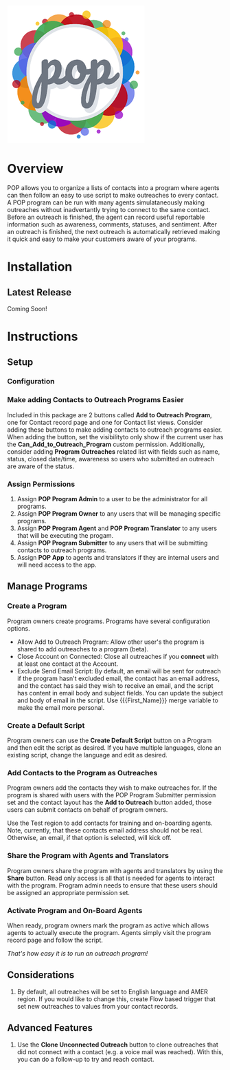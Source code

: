 ![POP Logo](img/pop-logo_320px.png "POP")

# Overview
POP allows you to organize a lists of contacts into a program where agents can then follow an easy to use script to make outreaches to every contact. A POP program can be run with many agents simulataneously making outreaches without inadvertantly trying to connect to the same contact. Before an outreach is finished, the agent can record useful reportable information such as awareness, comments, statuses, and sentiment. After an outreach is finished, the next outreach is automatically retrieved making it quick and easy to make your customers aware of your programs.

# Installation

## Latest Release

Coming Soon!

# Instructions

## Setup

### Configuration

### Make adding Contacts to Outreach Programs Easier

Included in this package are 2 buttons called **Add to Outreach Program**, one for Contact record page and one for Contact list views. Consider adding these buttons to make adding contacts to outreach programs easier. When adding the button, set the visibilityto only show if the current user has the **Can_Add_to_Outreach_Program** custom permission. Additionally, consider adding **Program Outreaches** related list with fields such as name, status, closed date/time, awareness so users who submitted an outreach are aware of the status.

### Assign Permissions

1. Assign **POP Program Admin** to a user to be the administrator for all programs.
2. Assign **POP Program Owner** to any users that will be managing specific programs.
3. Assign **POP Program Agent** and **POP Program Translator** to any users that will be executing the progam.
4. Assign **POP Program Submitter** to any users that will be submitting contacts to outreach programs.
5. Assign **POP App** to agents and translators if they are internal users and will need access to the app.

## Manage Programs

### Create a Program

Program owners create programs. Programs have several configuration options.
- Allow Add to Outreach Program: Allow other user's the program is shared to add outreaches to a program (beta).
- Close Account on Connected: Close all outreaches if you **connect** with at least one contact at the Account.
- Exclude Send Email Script: By default, an email will be sent for outreach if the program hasn't excluded email, the contact has an email address, and the contact has said they wish to receive an email, and the script has content in email body and subject fields. You can update the subject and body of email in the script. Use {{{First_Name}}} merge variable to make the email more personal.

### Create a Default Script
 
Program owners can use the **Create Default Script** button on a Program and then edit the script as desired. If you have multiple languages, clone an existing script, change the language and edit as desired.

### Add Contacts to the Program as Outreaches

Program owners add the contacts they wish to make outreaches for. If the program is shared with users with the POP Program Submitter permission set and the contact layout has the **Add to Outreach** button added, those users can submit contacts on behalf of program owners.

Use the Test region to add contacts for training and on-boarding agents. Note, currently, that these contacts email address should not be real. Otherwise, an email, if that option is selected, will kick off.

### Share the Program with Agents and Translators

Program owners share the program with agents and translators by using the **Share** button. Read only access is all that is needed for agents to interact with the program. Program admin needs to ensure that these users should be assigned an appropriate permission set.

### Activate Program and On-Board Agents

When ready, program owners mark the program as active which allows agents to actually execute the program. Agents simply visit the program record page and follow the script.

*That's how easy it is to run an outreach program!*

## Considerations

1. By default, all outreaches will be set to English language and AMER region. If you would like to change this, create Flow based trigger that set new outreaches to values from your contact records.

## Advanced Features

1. Use the **Clone Unconnected Outreach** button to clone outreaches that did not connect with a contact (e.g. a voice mail was reached). With this, you can do a follow-up to try and reach contact.

